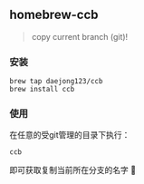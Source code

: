 ## homebrew-ccb

> copy current branch (git)!

### 安装

```shell script
brew tap daejong123/ccb
brew install ccb
```

### 使用
在任意的受git管理的目录下执行：
```shell script
ccb
```
即可获取复制当前所在分支的名字 🤡
